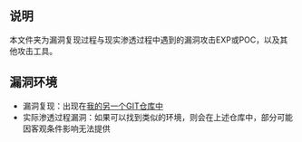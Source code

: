 说明
------
本文件夹为漏洞复现过程与现实渗透过程中遇到的漏洞攻击EXP或POC，以及其他攻击工具。

漏洞环境
------
- 漏洞复现：出现在[我的另一个GIT仓库中](https://github.com/xiaoZ-hc/Vulnerability-Repository)
- 实际渗透过程漏洞：如果可以找到类似的环境，则会在上述仓库中，部分可能因客观条件影响无法提供

